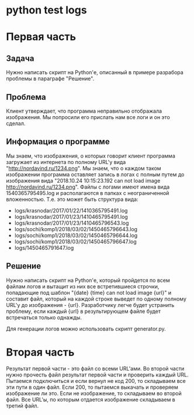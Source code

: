 # python test logs

# Первая часть

## Задача
Нужно написать скрипт на Python'е, описанный в примере разрабора проблемы в параграфе "Решение".

## Проблема
Клиент утверждает, что программа неправильно отображала изображения. Мы попросили его прислать нам все логи и он это сделал.

## Информация о программе
Мы знаем, что изображения, о которых говорит клиент программа загружает из интернета по полному URL'у вида "http://nordavind.ru/1234.png".
Мы знаем, что о каждом таком изображении программа оставляет запись в логах с полным путем до изображения вида "2018.10.24 10:15:23.192 can not load image http://nordavind.ru/1234.png".
Файлы с логами имеют имена вида 1540365795495.log и располагаются в папках с неограниченной вложенностью. Т.е. это может быть структура вида:
* logs/krasnodar/2017/01/22/1410365795491.log
* logs/krasnodar/2017/01/23/1410465795491.log
* logs/krasnodar/2017/01/23/1410465796543.log
* logs/sochi/komp1/2018/03/02/1450465796643.log
* logs/sochi/komp1/2018/03/02/1450465796644.log
* logs/sochi/komp1/2018/03/02/1450465796647.log
* logs/1450465791647.log

## Решение
Нужно написать скрипт на Python'е, который пройдется по всем файлам логов и вытащит из них все встретившиеся строчки, попадающие под шаблон "{date} {time} can not load image {url}" и составит файл, который на каждой строке выведет по одному полному URL'у до изображения - {url}.
Разработчику легче будет устранить проблему, если каждый {url} в результирующем файле будет встречаться только однажды.

Для генерации логов можно использовать скрипт generator.py.

# Вторая часть

Результат первой части - это файл со всеми URL'ами.
Во второй части нужно прочесть файл результат первой части и проверить каждый URL.
Пытаемся подключиться и если вернул не код 200, то складываем все эти пути в один файл.
Если 200, то пытаемся выкачать и проверяем изображение ли это. Если не изображение, то складываем во второй файл.
Все URL'ы, по которым отдается изображение складываем в третий файл.
